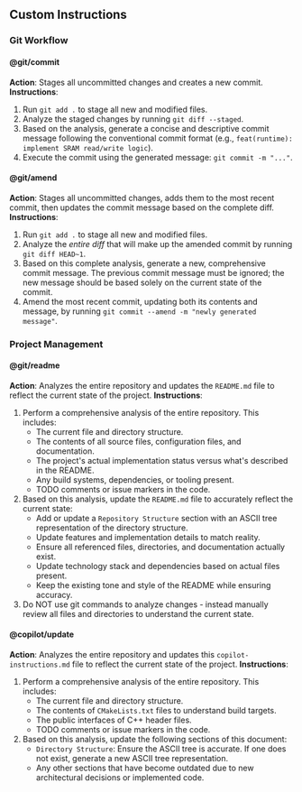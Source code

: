 ## Custom Instructions

### Git Workflow

#### @git/commit
**Action**: Stages all uncommitted changes and creates a new commit.
**Instructions**:
1.  Run `git add .` to stage all new and modified files.
2.  Analyze the staged changes by running `git diff --staged`.
3.  Based on the analysis, generate a concise and descriptive commit message following the conventional commit format (e.g., `feat(runtime): implement SRAM read/write logic`).
4.  Execute the commit using the generated message: `git commit -m "..."`.

#### @git/amend
**Action**: Stages all uncommitted changes, adds them to the most recent commit, then updates the commit message based on the complete diff.
**Instructions**:
1.  Run `git add .` to stage all new and modified files.
2.  Analyze the *entire diff* that will make up the amended commit by running `git diff HEAD~1`.
3.  Based on this complete analysis, generate a new, comprehensive commit message. The previous commit message must be ignored; the new message should be based solely on the current state of the commit.
4.  Amend the most recent commit, updating both its contents and message, by running `git commit --amend -m "newly generated message"`.

### Project Management

#### @git/readme
**Action**: Analyzes the entire repository and updates the `README.md` file to reflect the current state of the project.
**Instructions**:
1.  Perform a comprehensive analysis of the entire repository. This includes:
    * The current file and directory structure.
    * The contents of all source files, configuration files, and documentation.
    * The project's actual implementation status versus what's described in the README.
    * Any build systems, dependencies, or tooling present.
    * TODO comments or issue markers in the code.
2.  Based on this analysis, update the `README.md` file to accurately reflect the current state:
    * Add or update a `Repository Structure` section with an ASCII tree representation of the directory structure.
    * Update features and implementation details to match reality.
    * Ensure all referenced files, directories, and documentation actually exist.
    * Update technology stack and dependencies based on actual files present.
    * Keep the existing tone and style of the README while ensuring accuracy.
3.  Do NOT use git commands to analyze changes - instead manually review all files and directories to understand the current state.

#### @copilot/update
**Action**: Analyzes the entire repository and updates this `copilot-instructions.md` file to reflect the current state of the project.
**Instructions**:
1.  Perform a comprehensive analysis of the entire repository. This includes:
    * The current file and directory structure.
    * The contents of `CMakeLists.txt` files to understand build targets.
    * The public interfaces of C++ header files.
    * TODO comments or issue markers in the code.
2.  Based on this analysis, update the following sections of this document:
    * `Directory Structure`: Ensure the ASCII tree is accurate. If one does not exist, generate a new ASCII tree representation.
    * Any other sections that have become outdated due to new architectural decisions or implemented code.

